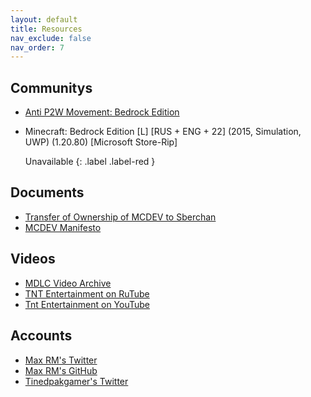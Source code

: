 ```yaml
---
layout: default
title: Resources
nav_exclude: false
nav_order: 7
---
```


## Communitys

* [Anti P2W Movement: Bedrock Edition](https://discord.gg/antip2w)

* Minecraft: Bedrock Edition [L] [RUS + ENG + 22] (2015, Simulation, UWP) (1.20.80) [Microsoft Store-Rip]

  Unavailable 
{: .label .label-red } 

## Documents

* [Transfer of Ownership of MCDEV to Sberchan](https://docs.google.com/document/d/1NI2Id-fdEeTtLE6eZncvjggdowcClIgEWzifWZiyPgM)
* [MCDEV Manifesto](https://docs.google.com/document/d/1rw54koD25HWjg2br34kbY6DQ6gXMQVBQe2k7fQTbwhk/view)

## Videos

* [MDLC Video Archive](https://rutube.ru/channel/26457757/)
* [TNT Entertainment on RuTube](https://rutube.ru/channel/29904568/)
* [Tnt Entertainment on YouTube](https://www.youtube.com/@TNT_ENTERTAINMENT)

## Accounts

* [Max RM's Twitter](https://twitter.com/Max_RM_)
* [Max RM's GitHub](https://github.com/max-rm)
* [Tinedpakgamer's Twitter](https://twitter.com/tinedpakgamer)